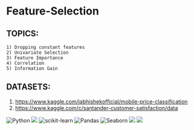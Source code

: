 # Feature-Selection

## TOPICS:
```
1) Dropping constant features
2) Univariate Selection
3) Feature Importance
4) Correlation
5) Information Gain
```

## DATASETS:
1. https://www.kaggle.com/iabhishekofficial/mobile-price-classification
2. https://www.kaggle.com/c/santander-customer-satisfaction/data

![Python](https://img.shields.io/badge/python-%2314354C.svg?style=for-the-badge&logo=python&logoColor=white)  <img src="https://img.shields.io/badge/Jupyter-F37626.svg?&style=for-the-badge&logo=Jupyter&logoColor=white" /> ![scikit-learn](https://img.shields.io/badge/scikit--learn-%23F7931E.svg?style=for-the-badge&logo=scikit-learn&logoColor=white) ![Pandas](https://img.shields.io/badge/pandas-%23150458.svg?style=for-the-badge&logo=pandas&logoColor=white) ![Seaborn](https://img.shields.io/badge/Seaborn-%230C55A5.svg?style=for-the-badge&logo=seaborn&logoColor=%white) <img src="https://img.shields.io/badge/Kaggle-20BEFF?style=for-the-badge&logo=Kaggle&logoColor=white" /> <img src="https://img.shields.io/badge/matplotlib-342B029.svg?&style=for-the-badge&logo=matplotlib&logoColor=white"/>



